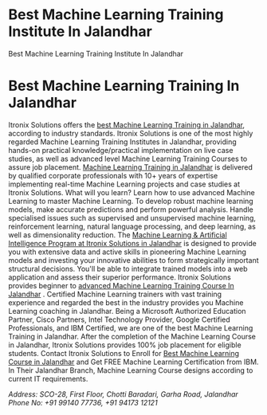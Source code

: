 # Best Machine Learning Training Institute In Jalandhar
Best Machine Learning Training Institute In Jalandhar
<html>
  <head>
    <title>Best Machine Learning Training Institute In Jalandhar</title>
  </head>
  <body>
    <h1>Best Machine Learning Training In Jalandhar</h1>
    <p> Itronix Solutions offers the <a href="https://itronixsolution.com/machine-learning-training-jalandhar/">best Machine Learning Training in Jalandhar</a>, according to industry standards. Itronix Solutions is one of the most highly regarded Machine Learning Training Institutes in Jalandhar, providing hands-on practical knowledge/practical implementation on live case studies, as well as advanced level Machine Learning Training Courses to assure job placement. <a href="https://www.itronixsolutions.com/machine-learning-training-mohali/">Machine Learning Training in Jalandhar</a> is delivered by qualified corporate professionals with 10+ years of expertise implementing real-time Machine Learning projects and case studies at Itronix Solutions.
What will you learn?
Learn how to use advanced Machine Learning to master Machine Learning.
To develop robust machine learning models, make accurate predictions and perform powerful analysis.
Handle specialised issues such as supervised and unsupervised machine learning, reinforcement learning, natural language processing, and deep learning, as well as dimensionality reduction.
The <a href="https://thedigitaladda.com/machine-learning-training-courses-in-ludhiana/">Machine Learning & Artificial Intelligence Program at Itronix Solutions in Jalandhar</a> is designed to provide you with extensive data and active skills in pioneering Machine Learning models and investing your innovative abilities to form strategically important structural decisions.
You'll be able to integrate trained models into a web application and assess their superior performance.
Itronix Solutions provides beginner to <a href="https://ccnatrainingjalandhar.in/machine-learning-training-in-jalandhar/">advanced Machine Learning Training Course In Jalandhar</a> . Certified Machine Learning trainers with vast training experience and regarded the best in the industry provides you Machine Learning coaching in Jalandhar.
Being a Microsoft Authorized Education Partner, Cisco Partners, Intel Technology Provider, Google Certified Professionals, and IBM Certified, we are one of the best Machine Learning Training in Jalandhar. After the completion of the Machine Learning Course in Jalandhar, Itronix Solutions provides 100% job placement for eligible students.
      Contact Itronix Solutions to Enroll for <a href="https://priyadogra.com/machine-learning-training-chandigarh/">Best Machine Learning Course in Jalandhar</a> and Get FREE Machine Learning Certification from IBM. In Their Jalandhar Branch, Machine Learning Course designs according to current IT requirements.</p>
<address> Address: SCO-28, First Floor, Chotti Baradari, Garha Road, Jalandhar
  Phone No: +91 99140 77736, +91 94173 12121 </address>
  </body>
  </html>

